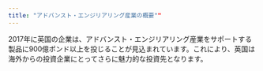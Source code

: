 ```yaml
---
title: "アドバンスト・エンジリアリング産業の概要""
---
```


2017年に英国の企業は、アドバンスト・エンジリアリング産業をサポートする製品に900億ポンド以上を投じることが見込まれています。これにより、英国は海外からの投資企業にとってさらに魅力的な投資先となります。